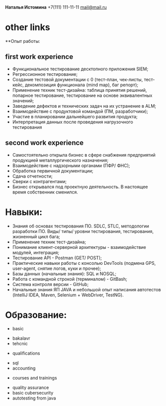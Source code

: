  **Наталья Истомина** 
 +7(111) 111-11-11
mail@mail.ru
# other links

**Опыт работы:
## first work experience 
* Функциональное тестирование десктопного приложения SIEM;
* Регрессионное тестирование;
* Создание тестовой документации с 0 (тест-план, чек-листы, тест-кейс, декомпозиция функционала (mind map), баг репорт);
* Применение техник тест-дизайна: таблица принятия решений, попарное тестирование, тестирование на основе эквивалентных значений;
* Заведение дефектов и технических задач на их устранение в ALM;
* Взаимодействие с продуктовой командой (ПМ, разработчики);
* Участие в планировании дальнейшего развития продукта;
* Интерпретация данных после проведения нагрузочного тестирования
## second work experience
* Самостоятельно открыла бизнес в сфере снабжения предприятий продукцией металлургического назначения;
* Взаимодействие с надзорными органами (ПФР/ ФНС);
* Обработка первичной документации;
* Сдача отчетности;
* Сверки с контрагентами;
* Бизнес открывался под проектную деятельность. В настоящее время собственник сменился.
# **Навыки:**
* Знания об основах тестирования ПО. SDLC, STLC, методологии разработки ПО.  Виды/ типы/ уровни тестирования, тестирования, жизненный цикл бага;
*	Применение техник тест-дизайна;
*	Понимание клиент-серверной архитектуры - взаимодействие модулей, интеграция;
*	Тестирование API - Postman (GET/ POST);
*	Практические навыки работы с консолью DevTools (подмена GPS, user-agent, снятие логов, куки и прочее);
*	Базы данных (начальные знания): SQL и NOSQL;
*	Работа с командной строкой (терминалом) - GitBash;
*	Система контроля версии - GitHub;
*	Начальные знания ЯП JAVA и небольшой опыт написания автотестов (IntelliJ IDEA, Maven, Selenium + WebDriver, TestNG).
# **Образование:**
* basic
+ bakalavr
+ tehcnic
* qualifications
+ sql
+ accounting
* courses and trainings
+ quality assurance
+ basic cubersecurity
+ autotesting from java

